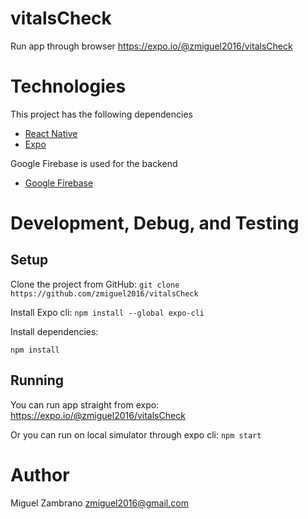 # vitalsCheck

Run app through browser https://expo.io/@zmiguel2016/vitalsCheck

# Technologies
This project has the following dependencies
* [React Native](https://reactnative.dev/)
* [Expo](https://docs.expo.io/)

Google Firebase is used for the backend
* [Google Firebase](https://firebase.google.com/)


# Development, Debug, and Testing
## Setup

Clone the project from GitHub:
`git clone https://github.com/zmiguel2016/vitalsCheck`

Install Expo cli:
`npm install --global expo-cli`

Install dependencies:

`npm install`

## Running
You can run app straight from expo:
https://expo.io/@zmiguel2016/vitalsCheck

Or you can run on local simulator through expo cli:
`npm start`

# Author

Miguel Zambrano [zmiguel2016@gmail.com](mailto:zmiguel2016@gmail.com)



